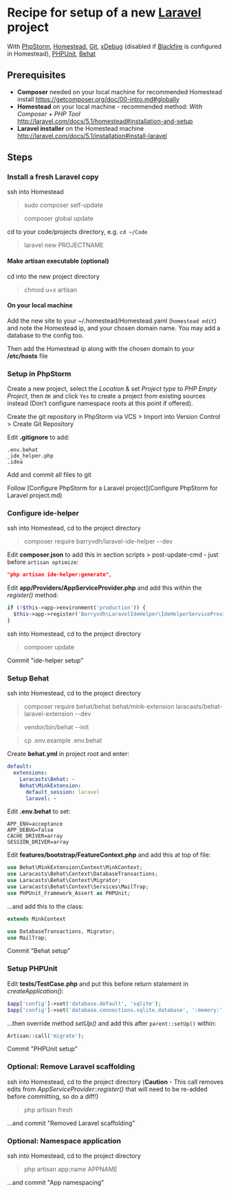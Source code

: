 # Recipe for setup of a new [Laravel](http://laravel.com) project
With [PhpStorm](https://www.jetbrains.com/phpstorm/), [Homestead](https://github.com/laravel/homestead), [Git](http://git-scm.com), [xDebug](http://xdebug.org) (disabled if [Blackfire](https://blackfire.io) is configured in Homestead), [PHPUnit](https://phpunit.de), [Behat](http://behat.org/)

## Prerequisites
- **Composer** needed on your local machine for recommended Homestead install
https://getcomposer.org/doc/00-intro.md#globally
- **Homestead** on your local machine - recommended method: *With Composer + PHP Tool*
http://laravel.com/docs/5.1/homestead#installation-and-setup
- **Laravel installer** on the Homestead machine
http://laravel.com/docs/5.1/installation#install-laravel

## Steps

### Install a fresh Laravel copy

ssh into Homestead
> sudo composer self-update

> composer global update

cd to your code/projects directory, e.g. `cd ~/Code`
> laravel new PROJECTNAME

#### Make artisan executable (optional)
cd into the new project directory
> chmod u+x artisan

#### On your local machine
Add the new site to your ~/.homestead/Homestead.yaml (`homestead edit`) and note the Homestead ip, and your chosen domain name. You may add a database to the config too.

Then add the Homestead ip along with the chosen domain to your **/etc/hosts** file

### Setup in PhpStorm
Create a new project, select the *Location* & set *Project type* to *PHP Empty Project*, then `OK` and click `Yes` to create a project from existing sources instead (Don’t configure namespace roots at this point if offered).

Create the git repository in PhpStorm via VCS > Import into Version Control > Create Git Repository

Edit **.gitignore** to add:

```
.env.behat
_ide_helper.php
.idea
```

Add and commit all files to git

Follow [Configure PhpStorm for a Laravel project](Configure PhpStorm for Laravel project.md)

### Configure ide-helper
ssh into Homestead, cd to the project directory
> composer require barryvdh/laravel-ide-helper --dev

Edit **composer.json** to add this in section scripts > post-update-cmd - just before `artisan optimize`:

```json
"php artisan ide-helper:generate",
```

Edit **app/Providers/AppServiceProvider.php** and add this within the *register()* method:

```php
if (!$this->app->environment('production')) {
  $this->app->register('Barryvdh\LaravelIdeHelper\IdeHelperServiceProvider');
}
```

ssh into Homestead, cd to the project directory
> composer update

Commit "ide-helper setup"

### Setup Behat
ssh into Homestead, cd to the project directory
> composer require behat/behat behat/mink-extension laracasts/behat-laravel-extension --dev

> vendor/bin/behat --init

> cp .env.example .env.behat

Create **behat.yml** in project root and enter:

```yml
default:
  extensions:
    Laracasts\Behat: ~
    Behat\MinkExtension:
      default_session: laravel
      laravel: ~
```

Edit **.env.behat** to set:

```
APP_ENV=acceptance
APP_DEBUG=false
CACHE_DRIVER=array
SESSION_DRIVER=array
```

Edit **features/bootstrap/FeatureContext.php** and add this at top of file:

```php
use Behat\MinkExtension\Context\MinkContext;
use Laracasts\Behat\Context\DatabaseTransactions;
use Laracasts\Behat\Context\Migrator;
use Laracasts\Behat\Context\Services\MailTrap;
use PHPUnit_Framework_Assert as PHPUnit;
```

…and add this to the class:

```php
extends MinkContext
```

```php
use DatabaseTransactions, Migrator;
use MailTrap;
```

Commit "Behat setup"

### Setup PHPUnit
Edit **tests/TestCase.php** and put this before return statement in *createApplication()*:

```php
$app['config']->set('database.default', 'sqlite');
$app['config']->set('database.connections.sqlite.database', ':memory:');
```

…then override method *setUp()* and add this after `parent::setUp()` within:

```php
Artisan::call('migrate');
```

Commit "PHPUnit setup"

### Optional: Remove Laravel scaffolding
ssh into Homestead, cd to the project directory
(**Caution** - This call removes edits from *AppServiceProvider::register()* that will need to be re-added before committing, so do a diff!)
> php artisan fresh

…and commit "Removed Laravel scaffolding"

### Optional: Namespace application
ssh into Homestead, cd to the project directory
> php artisan app:name APPNAME

…and commit "App namespacing"
